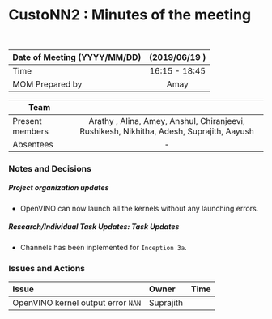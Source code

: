 # CustoNN2 : Minutes of the meeting
<br/>

| Date of Meeting (YYYY/MM/DD)  | (2019/06/19 )  |  
|:--- | :---: |  
| Time  |  16:15 - 18:45 |  
| MOM Prepared by  | Amay  |  

| Team | |
| --- | :---: |
| Present members | Arathy , Alina, Amey, Anshul, Chiranjeevi, Rushikesh, Nikhitha, Adesh, Suprajith, Aayush | 
| Absentees | - |

### Notes and Decisions 
##### Project organization updates
-  OpenVINO can now launch all the kernels without any launching errors.

##### Research/Individual Task Updates: Task Updates
-  Channels has been inplemented for `Inception 3a`.




### Issues and Actions
| Issue | Owner | Time |
|:--- | :--- | :---: |
| OpenVINO kernel output error `NAN`| Suprajith |


